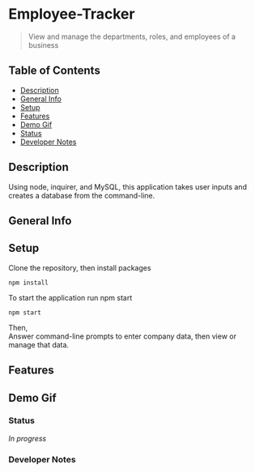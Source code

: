 # Employee-Tracker
> View and manage the departments, roles, and employees of a business 

## Table of Contents
* [Description](#Description)
* [General Info](#General-Info)
* [Setup](#Setup)
* [Features](#Features)
* [Demo Gif](#Demo-Gif)
* [Status](#Status)
* [Developer Notes](#Developer-Notes)

## Description 
Using node, inquirer, and MySQL, this application takes user inputs and creates a database from the command-line.

## General Info 


## Setup
Clone the repository, then install packages
```
npm install
```
To start the application run npm start
```
npm start
```
Then,  
Answer command-line prompts to enter company data, then view or manage that data.

## Features

## Demo Gif

### Status
_In progress_

### Developer Notes


